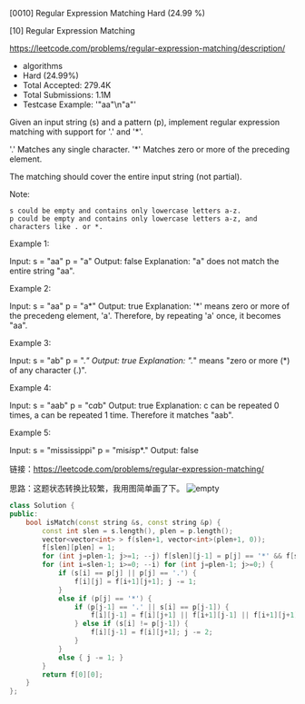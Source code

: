 [0010] Regular Expression Matching                                  Hard   (24.99 %)

<!--front-->	
[10] Regular Expression Matching  

https://leetcode.com/problems/regular-expression-matching/description/

* algorithms
* Hard (24.99%)
* Total Accepted:    279.4K
* Total Submissions: 1.1M
* Testcase Example:  '"aa"\n"a"'

Given an input string (s) and a pattern (p), implement regular expression matching with support for '.' and '*'.


'.' Matches any single character.
'*' Matches zero or more of the preceding element.


The matching should cover the entire input string (not partial).

Note:


	s could be empty and contains only lowercase letters a-z.
	p could be empty and contains only lowercase letters a-z, and characters like . or *.


Example 1:


Input:
s = "aa"
p = "a"
Output: false
Explanation: "a" does not match the entire string "aa".


Example 2:


Input:
s = "aa"
p = "a*"
Output: true
Explanation: '*' means zero or more of the precedeng element, 'a'. Therefore, by repeating 'a' once, it becomes "aa".


Example 3:


Input:
s = "ab"
p = ".*"
Output: true
Explanation: ".*" means "zero or more (*) of any character (.)".


Example 4:


Input:
s = "aab"
p = "c*a*b"
Output: true
Explanation: c can be repeated 0 times, a can be repeated 1 time. Therefore it matches "aab".


Example 5:


Input:
s = "mississippi"
p = "mis*is*p*."
Output: false








<!--back-->

链接：https://leetcode.com/problems/regular-expression-matching/

思路：这题状态转换比较繁，我用图简单画了下。
![empty](leanote://file/getImage?fileId=5808e2341b6f9f2c0e000000)

```cpp
class Solution {
public:
    bool isMatch(const string &s, const string &p) {
        const int slen = s.length(), plen = p.length();
        vector<vector<int> > f(slen+1, vector<int>(plen+1, 0));
        f[slen][plen] = 1;
        for (int j=plen-1; j>=1; --j) f[slen][j-1] = p[j] == '*' && f[slen][j+1];
        for (int i=slen-1; i>=0; --i) for (int j=plen-1; j>=0;) {
            if (s[i] == p[j] || p[j] == '.') { 
                f[i][j] = f[i+1][j+1]; j -= 1; 
            } 
            else if (p[j] == '*') {
                if (p[j-1] == '.' || s[i] == p[j-1]) { 
                    f[i][j-1] = f[i][j+1] || f[i+1][j-1] || f[i+1][j+1]; j -= 2; 
                } else if (s[i] != p[j-1]) { 
                    f[i][j-1] = f[i][j+1]; j -= 2; 
                }
            }
            else { j -= 1; }
        }
        return f[0][0];
    }
};
```

